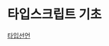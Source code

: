 # 타입스크립트 기초
[타입선언](https://github.com/ParkTaeYonggg/typescript_repo/tree/master/typescript_pr/ex01)
